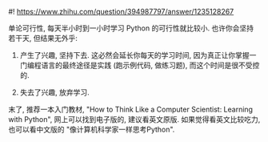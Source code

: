 #! https://www.zhihu.com/question/394987797/answer/1235128267

[comment]: <> (Answer URL: https://www.zhihu.com/question/394987797/answer/1235128267)
[comment]: <> (Question Title: 想利用空闲时间学习下Python请问懂的大拿们，每天花半个小时到一个小时能学的好么？)
[comment]: <> (Author Name: 采石工)
[comment]: <> (Create Time: 2020-05-20 18:31:35)

单论可行性, 每天半小时到一小时学习 Python 的可行性就比较小. 也许你会坚持若干天, 但结果无外乎:

1) 产生了兴趣, 坚持下去. 这必然会延长你每天的学习时间, 因为真正让你掌握一门编程语言的最终途径是实践 (跑示例代码, 做练习题), 而这个时间是很不受控的.

2) 失去了兴趣, 放弃学习.

末了, 推荐一本入门教材, "How to Think Like a Computer Scientist: Learning with Python", 网上可以找到电子版的, 建议看英文原版. 如果觉得看英文比较吃力, 也可以看中文版的 "像计算机科学家一样思考Python".

